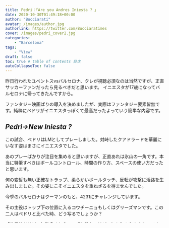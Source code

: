 ```yaml
---
title: Pedri：「Are you Andres Iniesta ? 」
date: 2020-10-30T01:49:18+00:00
author: "Bucciarati"
avatar: /images/author.jpg
authorlink: https://twitter.com/Bucciaratimes
cover: /images/pedri_cover2.jpg
categories:
    - "Barcelona"
tags: 
    - "View"
draft: false
toc: true # table of contents 目次
autoCollapseToc: false
---
```


昨日行われたユベントスvsバルセロナ、クレが視聴必須なのは当然ですが、正直サッカーファンだったら見るべきだと思います。
イニエスタが17歳になってバルセロナに帰ってきたんですから。



ファンタジー映画ばりの導入を決めましたが、実際はファンタジー要素皆無です。純粋にぺドリがイニエスタっぽくて最高だったよっていう簡単な内容です。


## _Pedri->New Iniesta ?_

この試合、ぺドリはLMとしてプレーしました。対峙したクアドラードを華麗にいなす姿はまさにイニエスタでした。

あのプレーばかりが注目を集めると思いますが、正直あれは氷山の一角です。本当に特筆すべきはボールコントロール、時間の作り方、スペースの使い方だったと思います。

何の変哲も無い正確なトラップ、柔らかいボールタッチ、反転が攻撃に活路を生み出しました。その姿にこそイニエスタを重ねざるを得ませんでした。

今季のバルセロナはクーマンのもと、4231にチャレンジしています。

その主役はトップ下の位置に入るコウチーニョもしくはグリーズマンです。この二人はぺドリと比べた時、どう写るでしょうか？

「効果的だけど、無駄多くね？」or「無駄ないけど、何も生み出せやん」です。

逆に言えばぺドリは「無駄が無く、かつ効果的」なのです。アルバとの連携が高まれば、イニエスタ-アルバで崩してメッシでフィニッシュというあの形がまた見れるかもしれません。

クーマンにはコウチーニョ・グリーズマンに惑わされずにぺドリを使って欲しいですし（もちろんリキプーチもです）、ここはやはり4231から433に回帰して欲しいと思います。
ファティとぺドリさえいれば、バルサは再び欧州のトップに戻ることができるでしょうから。

### _Pedri vs Riqui Puig ??_

この対比は否が応でもされ続けるでしょう。

しかし、僕から言わせればナンセンスです。多分この二人のプレーヤーとしての特徴は違います。ダビドシルバとギュンドアンくらい違うと思います。

二人とも、足元の巧さに秀でてるという部分は共通していますが、得意とするプレーは違うと思います。ギュンドアンはドリブルでのプレス回避能力は高いですが、基本持ちたがりですし、ライン間でのプレーやアタッキングサードでのパスの繊細さはシルバに劣るでしょう。

まさにこれなのです。

現状リキプーチが優れていると思うのはポジショニング、パスでのチャンスメイクというよりはドリブルでの剥がしによる曲面打破の部分です。故にリキプーチが意識すべきはインサイドハーフでのフレンキーデヨングということになるのだと思います。

フレンキーはリキプーチと違いフィジカル的にかなり優れていますから、難しい戦いにはなるでしょう。

しかしここはバルセのDNAの存在証明の場にすべきです。

ぺドリのライバルはコウチーニョらへんになるんでしょうが、正直安泰と言わざるを得ません。バルサでプレーする上でセンスに差があり過ぎますから。

1億ユーロのコウチーニョと500万ユーロのぺドリ。お金の使い方には気を付けたいですね。

### Summary!!

簡単な内容でしたが、とにかくぺドリのプレーには注目した方が良さそうです。多分アンス・ファティと共にスペインの顔になると思います。

スペインの顔がバルサになれば、スペインにも強さが戻ってくるでしょうから楽しみですね。（フェラントーレスもバルサ来ないかな。。。）










